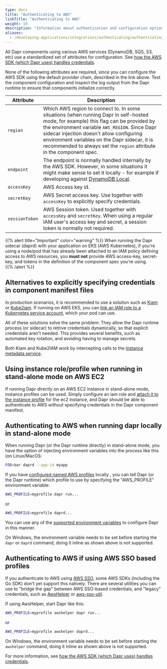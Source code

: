 ```yaml
---
type: docs
title: "Authenticating to AWS"
linkTitle: "Authenticating to AWS"
weight: 10
description: "Information about authentication and configuration options for AWS"
aliases:
  - /developing-applications/integrations/authenticating/authenticating-aws/
---
```


All Dapr components using various AWS services (DynamoDB, SQS, S3, etc) use a standardized set of attributes for configuration. See [how the AWS SDK (which Dapr uses) handles credentials](https://docs.aws.amazon.com/sdk-for-go/v1/developer-guide/configuring-sdk.html#specifying-credentials).

None of the following attributes are required, since you can configure the AWS SDK using the default provider chain, described in the link above. Test the component configuration and inspect the log output from the Dapr runtime to ensure that components initialize correctly.

| Attribute | Description |
| --------- | ----------- |
| `region` | Which AWS region to connect to. In some situations (when running Dapr in self-hosted mode, for example) this flag can be provided by the environment variable `AWS_REGION`. Since Dapr sidecar injection doesn't allow configuring environment variables on the Dapr sidecar, it is recommended to always set the `region` attribute in the component spec. |
| `endpoint` | The endpoint is normally handled internally by the AWS SDK. However, in some situations it might make sense to set it locally - for example if developing against [DynamoDB Local](https://docs.aws.amazon.com/amazondynamodb/latest/developerguide/DynamoDBLocal.html). |
| `accessKey` | AWS Access key id. |
| `secretKey` | AWS Secret access key. Use together with `accessKey` to explicitly specify credentials. |
| `sessionToken` | AWS Session token. Used together with `accessKey` and `secretKey`. When using a regular IAM user's access key and secret, a session token is normally not required. |

{{% alert title="Important" color="warning" %}}
When running the Dapr sidecar (daprd) with your application on EKS (AWS Kubernetes), if you're using a node/pod that has already been attached to an IAM policy defining access to AWS resources, you **must not** provide AWS access-key, secret-key, and tokens in the definition of the component spec you're using.  
{{% /alert %}}

## Alternatives to explicitly specifying credentials in component manifest files

In production scenarios, it is recommended to use a solution such as [Kiam](https://github.com/uswitch/kiam) or [Kube2iam](https://github.com/jtblin/kube2iam). If running on AWS EKS, you can [link an IAM role to a Kubernetes service account](https://docs.aws.amazon.com/eks/latest/userguide/create-service-account-iam-policy-and-role.html), which your pod can use.

All of these solutions solve the same problem: They allow the Dapr runtime process (or sidecar) to retrive credentials dynamically, so that explicit credentials aren't needed. This provides several benefits, such as automated key rotation, and avoiding having to manage secrets.

Both Kiam and Kube2IAM work by intercepting calls to the [instance metadata service](https://docs.aws.amazon.com/AWSEC2/latest/UserGuide/configuring-instance-metadata-service.html).

## Using instance role/profile when running in stand-alone mode on AWS EC2

If running Dapr directly on an AWS EC2 instance in stand-alone mode, instance profiles can be used. Simply configure an iam role and [attach it to the instance profile](https://docs.aws.amazon.com/IAM/latest/UserGuide/id_roles_use_switch-role-ec2_instance-profiles.html) for the ec2 instance, and Dapr should be able to authenticate to AWS without specifying credentials in the Dapr component manifest.

## Authenticating to AWS when running dapr locally in stand-alone mode

When running Dapr (or the Dapr runtime directly) in stand-alone mode, you have the option of injecting environment variables into the process like this (on Linux/MacOS:

```bash
FOO=bar daprd --app-id myapp
```

If you have [configured named AWS profiles](https://docs.aws.amazon.com/cli/latest/userguide/cli-configure-files.html) locally , you can tell Dapr (or the Dapr runtime) which profile to use by specifying the "AWS_PROFILE" environment variable:

```bash
AWS_PROFILE=myprofile dapr run...
```

or

```bash
AWS_PROFILE=myprofile daprd...
```

You can use any of the [supported environment variables](https://docs.aws.amazon.com/cli/latest/userguide/cli-configure-envvars.html#envvars-list) to configure Dapr in this manner.

On Windows, the environment variable needs to be set before starting the `dapr` or `daprd` command, doing it inline as shown above is not supported.

## Authenticating to AWS if using AWS SSO based profiles

If you authenticate to AWS using [AWS SSO](https://aws.amazon.com/single-sign-on/), some AWS SDKs (including the Go SDK) don't yet support this natively. There are several utilities you can use to "bridge the gap" between AWS SSO-based credentials, and "legacy" credentials, such as [AwsHelper](https://pypi.org/project/awshelper/) or [aws-sso-util](https://github.com/benkehoe/aws-sso-util).

If using AwsHelper, start Dapr like this:

```bash
AWS_PROFILE=myprofile awshelper dapr run...
```

or

```bash
AWS_PROFILE=myprofile awshelper daprd...
```

On Windows, the environment variable needs to be set before starting the `awshelper` command, doing it inline as shown above is not supported.

For more information, see [how the AWS SDK (which Dapr uses) handles credentials](https://docs.aws.amazon.com/sdk-for-go/v1/developer-guide/configuring-sdk.html#specifying-credentials).
